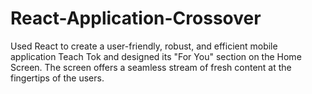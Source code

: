 # React-Application-Crossover

Used React to create a user-friendly, robust, and efficient mobile application Teach Tok and designed its "For You" section on the Home Screen. The screen offers a seamless stream of fresh content at the fingertips of the users.
